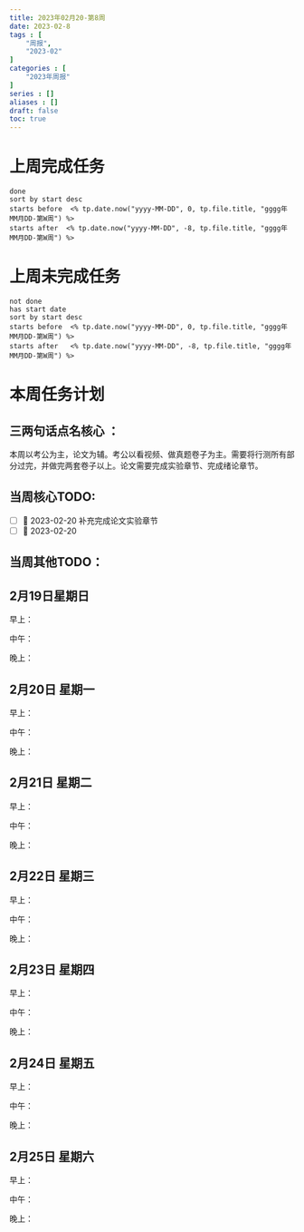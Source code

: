 ```yaml
---
title: 2023年02月20-第8周
date: 2023-02-8
tags : [
	"周报",
	"2023-02"
]
categories : [
	"2023年周报"
]
series : []
aliases : []
draft: false
toc: true
---
```

# 上周完成任务
```tasks
done
sort by start desc
starts before  <% tp.date.now("yyyy-MM-DD", 0, tp.file.title, "gggg年MM月DD-第W周") %>
starts after  <% tp.date.now("yyyy-MM-DD", -8, tp.file.title, "gggg年MM月DD-第W周") %>
```

# 上周未完成任务
```tasks
not done
has start date
sort by start desc
starts before  <% tp.date.now("yyyy-MM-DD", 0, tp.file.title, "gggg年MM月DD-第W周") %>
starts after   <% tp.date.now("yyyy-MM-DD", -8, tp.file.title, "gggg年MM月DD-第W周") %>
```


# 本周任务计划

## 三两句话点名核心 ：
本周以考公为主，论文为辅。考公以看视频、做真题卷子为主。需要将行测所有部分过完，并做完两套卷子以上。论文需要完成实验章节、完成绪论章节。


## 当周核心TODO:
- [ ] 🛫 2023-02-20 补充完成论文实验章节
- [ ] 🛫 2023-02-20 

## 当周其他TODO：



## 2月19日星期日  
早上：

中午：

晚上：

## 2月20日 星期一  
早上：

中午：

晚上：

## 2月21日 星期二  
早上：

中午：

晚上：

## 2月22日 星期三  
早上：

中午：

晚上：

## 2月23日 星期四  
早上：

中午：

晚上：

## 2月24日 星期五  
早上：

中午：

晚上：

## 2月25日 星期六  
早上：

中午：

晚上：




